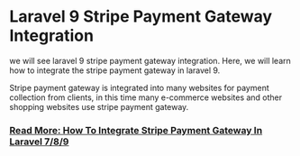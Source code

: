 # Laravel 9 Stripe Payment Gateway Integration

we will see laravel 9 stripe payment gateway integration. Here, we will learn how to integrate the stripe payment gateway in laravel 9.

Stripe payment gateway is integrated into many websites for payment collection from clients, in this time many e-commerce websites and other shopping websites use stripe payment gateway.

### [Read More: How To Integrate Stripe Payment Gateway In Laravel 7/8/9](https://techsolutionstuff.com/post/laravel-9-stripe-payment-gateway-integration)
